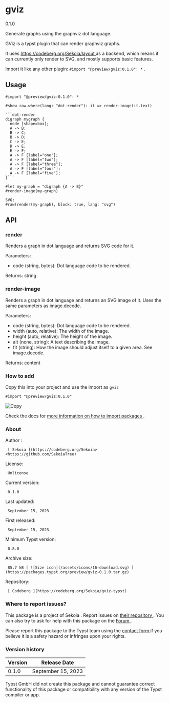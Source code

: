 #  gviz

0.1.0

Generate graphs using the graphviz dot language.

GViz is a typst plugin that can render graphviz graphs.

It uses [ https://codeberg.org/Sekoia/layout
](https://codeberg.org/Sekoia/layout) as a backend, which means it can
currently only render to SVG, and mostly supports basic features.

Import it like any other plugin: ` #import "@preview/gviz:0.1.0": * ` .

##  Usage

    
    
    #import "@preview/gviz:0.1.0": *
    
    #show raw.where(lang: "dot-render"): it => render-image(it.text)
    
    ```dot-render
    digraph mygraph {
      node [shape=box];
      A -> B;
      B -> C;
      B -> D;
      C -> E;
      D -> E;
      E -> F;
      A -> F [label="one"];
      A -> F [label="two"];
      A -> F [label="three"];
      A -> F [label="four"];
      A -> F [label="five"];
    }```
    
    #let my-graph = "digraph {A -> B}"
    #render-image(my-graph)
    
    SVG:
    #raw(render(my-graph), block: true, lang: "svg")
    

##  API

###  render

Renders a graph in dot language and returns SVG code for it.

Parameters:

  * code (string, bytes): Dot language code to be rendered. 

Returns: string

###  render-image

Renders a graph in dot language and returns an SVG image of it. Uses the same
parameters as image.decode.

Parameters:

  * code (string, bytes): Dot language code to be rendered. 
  * width (auto, relative): The width of the image. 
  * height (auto, relative): The height of the image. 
  * alt (none, string): A text describing the image. 
  * fit (string): How the image should adjust itself to a given area. See image.decode. 

Returns: content

###  How to add

Copy this into your project and use the import as  ` gviz `

    
    
    #import "@preview/gviz:0.1.0"

![Copy](/assets/icons/16-copy.svg)

Check the docs for  [ more information on how to import packages
](https://typst.app/docs/reference/scripting/#packages) .

###  About

Author  :

     [ Sekoia ](https://codeberg.org/Sekoia> <https://github.com/SekoiaTree)
License:

     Unlicense 
Current version:

     0.1.0 
Last updated:

     September 15, 2023 
First released:

     September 15, 2023 
Minimum Typst version:

     0.8.0 
Archive size:

     85.7 kB [ ![Size icon](/assets/icons/16-download.svg) ](https://packages.typst.org/preview/gviz-0.1.0.tar.gz)
Repository:

     [ Codeberg ](https://codeberg.org/Sekoia/gviz-typst)

###  Where to report issues?

This  package  is a project of  Sekoia  .  Report issues on  [ their
repository ](https://codeberg.org/Sekoia/gviz-typst) .  You can also try to
ask for help with this  package  on the  [ Forum ](https://forum.typst.app) .

Please report this  package  to the Typst team using the  [ contact form
](https://typst.app/contact) if you believe it is a safety hazard or infringes
upon your rights.

###  Version history

Version  |  Release Date   
---|---  
0.1.0  |  September 15, 2023   
  
Typst GmbH did not create this  package  and cannot guarantee correct
functionality of this  package  or compatibility with any version of the Typst
compiler or app.

